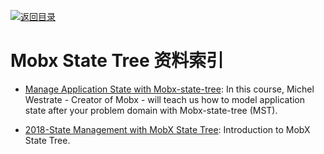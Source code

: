 [![返回目录](https://parg.co/UGo)](https://github.com/wxyyxc1992/Awesome-Links) 
# Mobx State Tree 资料索引

- [Manage Application State with Mobx-state-tree](https://parg.co/UCB): In this course, Michel Westrate - Creator of Mobx - will teach us how to model application state after your problem domain with Mobx-state-tree (MST).

* [2018-State Management with MobX State Tree](https://parg.co/Uvj): Introduction to MobX State Tree.
